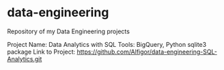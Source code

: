 # data-engineering
Repository of my Data Engineering projects


Project Name: Data Analytics with SQL
Tools: BigQuery, Python sqlite3 package
Link to Project: https://github.com/Alfigor/data-engineering-SQL-Analytics.git

